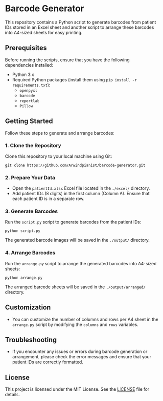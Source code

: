 # Barcode Generator

This repository contains a Python script to generate barcodes from patient IDs stored in an Excel sheet and another script to arrange these barcodes into A4-sized sheets for easy printing.

## Prerequisites

Before running the scripts, ensure that you have the following dependencies installed:

- Python 3.x
- Required Python packages (install them using `pip install -r requirements.txt`):
  - `openpyxl`
  - `barcode`
  - `reportlab`
  - `Pillow`

## Getting Started

Follow these steps to generate and arrange barcodes:

### 1. Clone the Repository

Clone this repository to your local machine using Git:

```
git clone https://github.com/Arwindpianist/barcode-generator.git
```

### 2. Prepare Your Data

- Open the `patientId.xlsx` Excel file located in the `./excel/` directory.
- Add patient IDs (8 digits) in the first column (Column A). Ensure that each patient ID is in a separate row.

### 3. Generate Barcodes

Run the `script.py` script to generate barcodes from the patient IDs:

```
python script.py
```


The generated barcode images will be saved in the `./output/` directory.

### 4. Arrange Barcodes

Run the `arrange.py` script to arrange the generated barcodes into A4-sized sheets:

```
python arrange.py
```


The arranged barcode sheets will be saved in the `./output/arranged/` directory.

## Customization

- You can customize the number of columns and rows per A4 sheet in the `arrange.py` script by modifying the `columns` and `rows` variables.

## Troubleshooting

- If you encounter any issues or errors during barcode generation or arrangement, please check the error messages and ensure that your patient IDs are correctly formatted.

## License

This project is licensed under the MIT License. See the [LICENSE](LICENSE) file for details.


